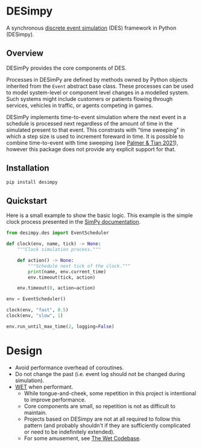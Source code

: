 # DESimpy
A synchronous [discrete event simulation](https://en.wikipedia.org/wiki/Discrete-event_simulation) (DES) framework in Python (DESimpy).

## Overview

DESimPy provides the core components of DES.

Processes in DESimPy are defined by methods owned by Python objects inherited from the `Event` abstract base class. These processes can be used to model system-level or component level changes in a modelled system. Such systems might include customers or patients flowing through services, vehicles in traffic, or agents competing in games.

DESimPy implements time-to-event simulation where the next event in a schedule is processed next regardless of the amount of time in the simulated present to that event. This constrasts with "time sweeping" in which a step size is used to increment foreward in time. It is possible to combine time-to-event with time sweeping (see [Palmer & Tian 2021](https://www.semanticscholar.org/paper/Implementing-hybrid-simulations-that-integrate-in-Palmer-Tian/bea73e8d6c828e15290bc4f01c8dd1a4347c46d0)), however this package does not provide any explicit support for that.

## Installation

```bash
pip install desimpy
```

## Quickstart

Here is a small example to show the basic logic. This example is the simple clock process presented in the [SimPy documentation](https://simpy.readthedocs.io/en/stable/index.html).

```python
from desimpy.des import EventScheduler

def clock(env, name, tick) -> None:
    """Clock simulation process."""

    def action() -> None:
        """Schedule next tick of the clock."""
        print(name, env.current_time)
        env.timeout(tick, action)

    env.timeout(0, action=action)

env = EventScheduler()

clock(env, "fast", 0.5)
clock(env, "slow", 1)

env.run_until_max_time(2, logging=False)
```

# Design

- Avoid performance overhead of coroutines.
- Do not change the past (i.e. event log should not be changed during simulation).
- [WET](https://en.wikipedia.org/wiki/Don%27t_repeat_yourself#WET) when performant.
    - While tongue-and-cheek, some repetition in this project is intentional to improve performance.
    - Core components are small, so repetition is not as difficult to maintain.
    - Projects based on DESimpy are not at all required to follow this pattern (and probably shouldn't if they are sufficiently complicated or need to be indefinitely extended).
    - For some amusement, see [The Wet Codebase](https://www.deconstructconf.com/2019/dan-abramov-the-wet-codebase).
